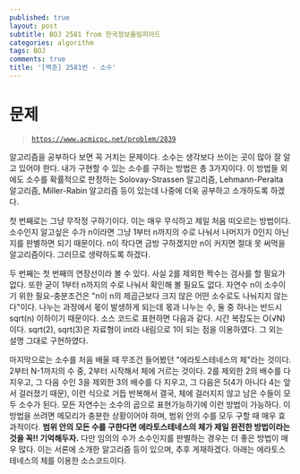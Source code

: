 ```yaml
---
published: true
layout: post
subtitle: BOJ 2581 from 한국정보올림피아드
categories: algorithm
tags: BOJ
comments: true
title: '[백준] 2581번 - 소수'
---
```

# 문제
> [`https://www.acmicpc.net/problem/2839`](https://www.acmicpc.net/problem/2581)

알고리즘을 공부하다 보면 꼭 거치는 문제이다. 소수는 생각보다 쓰이는 곳이 많아 잘 알고 있어야 한다. 내가 구현할 수 있는 소수를 구하는 방법은 총 3가지이다. 이 방법들 외에도 소수를 확률적으로 판정하는 Solovay-Strassen 알고리즘, Lehmann-Peralta 알고리즘, Miller-Rabin 알고리즘 등이 있는데 나중에 더욱 공부하고 소개하도록 하겠다.

첫 번째로는 그냥 무작정 구하기이다. 이는 매우 무식하고 제일 처음 떠오르는 방법이다. 소수인지 알고싶은 수가 n이라면 그냥 1부터 n까지의 수로 나눠서 나머지가 0인지 아닌지를 판별하면 되기 때문이다. n이 작다면 금방 구하겠지만 n이 커지면 절대 못 써먹을 알고리즘이다. 그러므로 생략하도록 하겠다.

두 번째는 첫 번째의 연장선이라 볼 수 있다. 사실 2를 제외한 짝수는 검사를 할 필요가 없다. 또한 굳이 1부터 n까지의 수로 나눠서 확인해 볼 필요도 없다. 
자연수 n이 소수이기 위한 필요-충분조건은 "n이 n의 제곱근보다 크지 않은 어떤 소수로도 나눠지지 않는다"이다. 나누는 과정에서 몫이 발생하게 되는데 몫과 나누는 수, 둘 중 하나는 반드시 sqrt(n) 이하이기 때문이다. 소스 코드로 표현하면 다음과 같다. 시간 복잡도는 O(√N)이다.
sqrt(2), sqrt(3)은 자료형이 int라 내림으로 1이 되는 점을 이용하였다. 그 외는 설명 그대로 구현하였다.
<script src="https://gist.github.com/sundongkim-dev/def39dc38ed34e4b812601034dd63186.js"></script>

마지막으로는 소수를 처음 배울 때 무조건 들어봤던 "에라토스테네스의 체"라는 것이다. 
2부터 N-1까지의 수 중, 2부터 시작해서 체에 거르는 것이다. 2를 제외한 2의 배수를 다 지우고, 그 다음 수인 3을 제외한 3의 배수를 다 지우고, 그 다음은 5(4가 아니다 4는 앞서 걸러졌기 때문), 이런 식으로 거듭 반복해서 결국, 체에 걸러지지 않고 남은 수들이 모두 소수가 된다. 모든 자연수는 소수의 곱으로 표현가능하기에 이런 방법이 가능하다. 이 방법을 쓰려면 메모리가 충분한 상황이어야 하며, 범위 안의 수를 모두 구할 때 매우 효과적이다. 
**범위 안의 모든 수를 구한다면 에라토스테네스의 체가 제일 완전한 방법이라는 것을 꼭!! 기억해두자.** 다만 임의의 수가 소수인지를 판별하는 경우는 더 좋은 방법이 매우 많다. 이는 서론에 소개한 알고리즘 등이 있으며, 추후 게재하겠다.
아래는 에라토스테네스의 체를 이용한 소스코드이다.

<script src="https://gist.github.com/sundongkim-dev/8caa6e4cc7399878ae60bd0150536dc5.js"></script>
